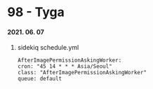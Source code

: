 98 - Tyga
========
#### 2021. 06. 07

1. sidekiq schedule.yml
    ```
    AfterImagePermissionAskingWorker:
    cron: "45 14 * * * Asia/Seoul"
    class: "AfterImagePermissionAskingWorker"
    queue: default
    ```